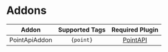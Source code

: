 # Addons
|Addon|Supported Tags|Required Plugin|
|:--:|:--:|:--:|
|PointApiAddon|`{point}`|[PointAPI](https://www.mediafire.com/file/usbqn1lwyd53f2m/PointAPI_v2.0.9.phar)|

